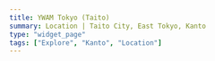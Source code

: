 ```yaml
---
title: YWAM Tokyo (Taito)
summary: Location | Taito City, East Tokyo, Kanto
type: "widget_page"
tags: ["Explore", "Kanto", "Location"]
---
```

